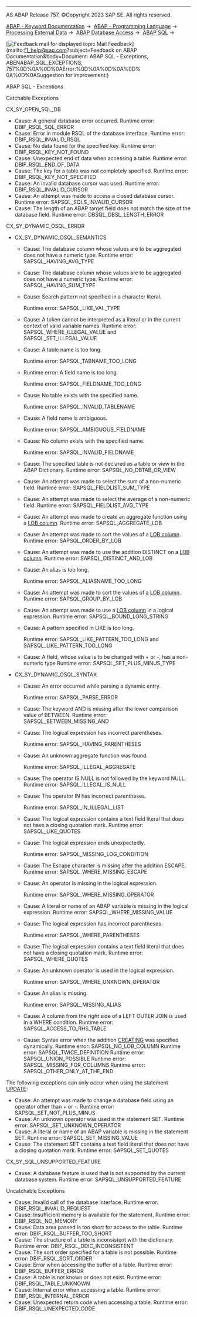   

* * *

AS ABAP Release 757, ©Copyright 2023 SAP SE. All rights reserved.

[ABAP - Keyword Documentation](javascript:call_link\('abenabap.htm'\)) →  [ABAP - Programming Language](javascript:call_link\('abenabap_reference.htm'\)) →  [Processing External Data](javascript:call_link\('abenabap_language_external_data.htm'\)) →  [ABAP Database Access](javascript:call_link\('abendb_access.htm'\)) →  [ABAP SQL](javascript:call_link\('abenabap_sql.htm'\)) → 

 [![](Mail.gif?object=Mail.gif&sap-language=EN "Feedback mail for displayed topic") Mail Feedback](mailto:f1_help@sap.com?subject=Feedback on ABAP Documentation&body=Document: ABAP SQL - Exceptions, ABENABAP_SQL_EXCEPTIONS, 757%0D%0A%0D%0AError:%0D%0A%0D%0A%0D%
0A%0D%0ASuggestion for improvement:)

ABAP SQL - Exceptions

Catchable Exceptions

CX\_SY\_OPEN\_SQL\_DB

-   Cause: A general database error occurred.
    Runtime error: DBIF\_RSQL\_SQL\_ERROR
-   Cause: Error in module RSQL of the database interface.
    Runtime error: DBIF\_RSQL\_INVALID\_RSQL
-   Cause: No data found for the specified key.
    Runtime error: DBIF\_RSQL\_KEY\_NOT\_FOUND
-   Cause: Unexpected end of data when accessing a table.
    Runtime error: DBIF\_RSQL\_END\_OF\_DATA
-   Cause: The key for a table was not completely specified.
    Runtime error: DBIF\_RSQL\_KEY\_NOT\_SPECIFIED
-   Cause: An invalid database cursor was used.
    Runtime error: DBIF\_RSQL\_INVALID\_CURSOR
-   Cause: An attempt was made to access a closed database cursor.
    Runtime error: SAPSQL\_SQLS\_INVALID\_CURSOR
-   Cause: The length of an ABAP target field does not match the size of the database field.
    Runtime error: DBSQL\_DBSL\_LENGTH\_ERROR

CX\_SY\_DYNAMIC\_OSQL\_ERROR

-   CX\_SY\_DYNAMIC\_OSQL\_SEMANTICS
    -   Cause: The database column whose values are to be aggregated does not have a numeric type.
        Runtime error: SAPSQL\_HAVING\_AVG\_TYPE
    -   Cause: The database column whose values are to be aggregated does not have a numeric type.
        Runtime error: SAPSQL\_HAVING\_SUM\_TYPE
    -   Cause: Search pattern not specified in a character literal.
        
        Runtime error: SAPSQL\_LIKE\_VAL\_TYPE
        
    -   Cause: A token cannot be interpreted as a literal or in the current context of valid variable names.
        Runtime error: SAPSQL\_WHERE\_ILLEGAL\_VALUE and SAPSQL\_SET\_ILLEGAL\_VALUE
    -   Cause: A table name is too long.
        
        Runtime error: SAPSQL\_TABNAME\_TOO\_LONG
        
    -   Runtime error: A field name is too long.
        
        Runtime error: SAPSQL\_FIELDNAME\_TOO\_LONG
        
    -   Cause: No table exists with the specified name.
        
        Runtime error: SAPSQL\_INVALID\_TABLENAME
        
    -   Cause: A field name is ambiguous.
        
        Runtime error: SAPSQL\_AMBIGUOUS\_FIELDNAME
        
    -   Cause: No column exists with the specified name.
        
        Runtime error: SAPSQL\_INVALID\_FIELDNAME
        
    -   Cause: The specified table is not declared as a table or view in the ABAP Dictionary.
        Runtime error: SAPSQL\_NO\_DBTAB\_OR\_VIEW
    -   Cause: An attempt was made to select the sum of a non-numeric field.
        Runtime error: SAPSQL\_FIELDLIST\_SUM\_TYPE
    -   Cause: An attempt was made to select the average of a non-numeric field.
        Runtime error: SAPSQL\_FIELDLIST\_AVG\_TYPE
    -   Cause: An attempt was made to create an aggregate function using a [LOB column](javascript:call_link\('abenlob_glosry.htm'\) "Glossary Entry").
        Runtime error: SAPSQL\_AGGREGATE\_LOB
    -   Cause: An attempt was made to sort the values of a [LOB column](javascript:call_link\('abenlob_glosry.htm'\) "Glossary Entry").
        Runtime error: SAPSQL\_ORDER\_BY\_LOB
    -   Cause: An attempt was made to use the addition DISTINCT on a [LOB column](javascript:call_link\('abenlob_glosry.htm'\) "Glossary Entry").
        Runtime error: SAPSQL\_DISTINCT\_AND\_LOB
    -   Cause: An alias is too long.
        
        Runtime error: SAPSQL\_ALIASNAME\_TOO\_LONG
        
    -   Cause: An attempt was made to sort the values of a [LOB column](javascript:call_link\('abenlob_glosry.htm'\) "Glossary Entry").
        Runtime error: SAPSQL\_GROUP\_BY\_LOB
    -   Cause: An attempt was made to use a [LOB column](javascript:call_link\('abenlob_glosry.htm'\) "Glossary Entry") in a logical expression.
        Runtime error: SAPSQL\_BOUND\_LONG\_STRING
    -   Cause: A pattern specified in LIKE is too long.
        
        Runtime error: SAPSQL\_LIKE\_PATTERN\_TOO\_LONG and SAPSQL\_LIKE\_PATTERN\_TOO\_LONG
        
    -   Cause: A field, whose value is to be changed with + or \-, has a non-numeric type
        Runtime error: SAPSQL\_SET\_PLUS\_MINUS\_TYPE
-   CX\_SY\_DYNAMIC\_OSQL\_SYNTAX
    -   Cause: An error occurred while parsing a dynamic entry.
        
        Runtime error: SAPSQL\_PARSE\_ERROR
        
    -   Cause: The keyword AND is missing after the lower comparison value of BETWEEN.
        Runtime error: SAPSQL\_BETWEEN\_MISSING\_AND
    -   Cause: The logical expression has incorrect parentheses.
        
        Runtime error: SAPSQL\_HAVING\_PARENTHESES
        
    -   Cause: An unknown aggregate function was found.
        
        Runtime error: SAPSQL\_ILLEGAL\_AGGREGATE
        
    -   Cause: The operator IS NULL is not followed by the keyword NULL.
        Runtime error: SAPSQL\_ILLEGAL\_IS\_NULL
    -   Cause: The operator IN has incorrect parentheses.
        
        Runtime error: SAPSQL\_IN\_ILLEGAL\_LIST
        
    -   Cause: The logical expression contains a text field literal that does not have a closing quotation mark.
        Runtime error: SAPSQL\_LIKE\_QUOTES
    -   Cause: The logical expression ends unexpectedly.
        
        Runtime error: SAPSQL\_MISSING\_LOG\_CONDITION
        
    -   Cause: The Escape character is missing after the addition ESCAPE.
        Runtime error: SAPSQL\_WHERE\_MISSING\_ESCAPE
    -   Cause: An operator is missing in the logical expression.
        
        Runtime error: SAPSQL\_WHERE\_MISSING\_OPERATOR
        
    -   Cause: A literal or name of an ABAP variable is missing in the logical expression.
        Runtime error: SAPSQL\_WHERE\_MISSING\_VALUE
    -   Cause: The logical expression has incorrect parentheses.
        
        Runtime error: SAPSQL\_WHERE\_PARENTHESES
        
    -   Cause: The logical expression contains a text field literal that does not have a closing quotation mark.
        Runtime error: SAPSQL\_WHERE\_QUOTES
    -   Cause: An unknown operator is used in the logical expression.
        
        Runtime error: SAPSQL\_WHERE\_UNKNOWN\_OPERATOR
        
    -   Cause: An alias is missing.
        
        Runtime error: SAPSQL\_MISSING\_ALIAS
        
    -   Cause: A column from the right side of a LEFT OUTER JOIN is used in a WHERE condition.
        Runtime error: SAPSQL\_ACCESS\_TO\_RHS\_TABLE
    -   Cause: Syntax error when the addition [CREATING](javascript:call_link\('abapselect_creating.htm'\)) was specified dynamically.
        Runtime error: SAPSQL\_NO\_LOB\_COLUMN
        Runtime error: SAPSQL\_TWICE\_DEFINITION
        Runtime error: SAPSQL\_UNION\_POSSIBLE
        Runtime error: SAPSQL\_MISSING\_FOR\_COLUMNS
        Runtime error: SAPSQL\_OTHER\_ONLY\_AT\_THE\_END

The following exceptions can only occur when using the statement [UPDATE](javascript:call_link\('abapupdate.htm'\)):

-   Cause: An attempt was made to change a database field using an operator other than + or \-.
    Runtime error: SAPSQL\_SET\_NOT\_PLUS\_MINUS
-   Cause: An unknown operator was used in the statement SET.
    Runtime error: SAPSQL\_SET\_UNKNOWN\_OPERATOR
-   Cause: A literal or name of an ABAP variable is missing in the statement SET.
    Runtime error: SAPSQL\_SET\_MISSING\_VALUE
-   Cause: The statement SET contains a text field literal that does not have a closing quotation mark.
    Runtime error: SAPSQL\_SET\_QUOTES

CX\_SY\_SQL\_UNSUPPORTED\_FEATURE

-   Cause: A database feature is used that is not supported by the current database system.
    Runtime error: SAPSQL\_UNSUPPORTED\_FEATURE

Uncatchable Exceptions

-   Cause: Invalid call of the database interface.
    Runtime error: DBIF\_RSQL\_INVALID\_REQUEST
-   Cause: Insufficient memory is available for the statement.
    Runtime error: DBIF\_RSQL\_NO\_MEMORY
-   Cause: Data area passed is too short for access to the table.
    Runtime error: DBIF\_RSQL\_BUFFER\_TOO\_SHORT
-   Cause: The structure of a table is inconsistent with the dictionary.
    Runtime error: DBIF\_RSQL\_DDIC\_INCONSISTENT
-   Cause: The sort order specified for a table is not possible.
    Runtime error: DBIF\_RSQL\_SORT\_ORDER
-   Cause: Error when accessing the buffer of a table.
    Runtime error: DBIF\_RSQL\_BUFFER\_ERROR
-   Cause: A table is not known or does not exist.
    Runtime error: DBIF\_RSQL\_TABLE\_UNKNOWN
-   Cause: Internal error when accessing a table.
    Runtime error: DBIF\_RSQL\_INTERNAL\_ERROR
-   Cause: Unexpected return code when accessing a table.
    Runtime error: DBIF\_RSQL\_UNEXPECTED\_CODE